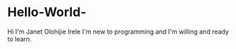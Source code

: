 # Hello-World-
Hi
I'm Janet Olohijie Irele
I'm new to programming and I'm willing and ready to learn.
